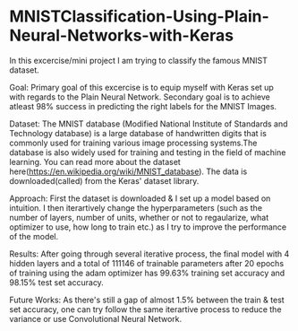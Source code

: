 # MNISTClassification-Using-Plain-Neural-Networks-with-Keras


In this excercise/mini project I am trying to classify the famous MNIST dataset.

Goal: Primary goal of this excercise is to equip myself with Keras set up with regards to the Plain Neural Network. Secondary goal is to achieve atleast 98% success in predicting the right labels for the MNIST Images.

Dataset: The MNIST database (Modified National Institute of Standards and Technology database) is a large database of handwritten digits that is commonly used for training various image processing systems.The database is also widely used for training and testing in the field of machine learning. You can read more about the dataset here(https://en.wikipedia.org/wiki/MNIST_database). The data is downloaded(called) from the Keras' dataset library.

Approach: First the dataset is downloaded & I set up a model based on intuition. I then iterartively change the hyperparameters (such as the number of layers, number of units, whether or not to regaularize, what optimizer to use, how long to train etc.) as I try to improve the performance of the model.

Results: After going through several iterative process, the final model with 4 hidden layers and a total of 111146 of trainable parameters after 20 epochs of training using the adam optimizer has 99.63% training set accuracy and 98.15% test set accuracy.

Future Works: As there's still a gap of almost 1.5% between the train & test set accuracy, one can try follow the same iterartive process to reduce the variance or use Convolutional Neural Network.

